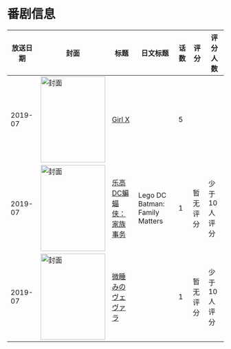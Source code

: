# 番剧信息

|放送日期|封面|标题|日文标题|话数|评分|评分人数|
|---|---|---|---|---|---|---|
|2019-07|<img src="//lain.bgm.tv/pic/cover/c/de/6f/402536_LftvU.jpg" alt="封面" style="width:150px;height:200px;object-fit:cover;">|[Girl X](https://bangumi.tv/subject/402536)||5|||
|2019-07|<img src="//lain.bgm.tv/pic/cover/c/3e/41/452348_A9a3X.jpg" alt="封面" style="width:150px;height:200px;object-fit:cover;">|[乐高DC蝙蝠侠：家族事务](https://bangumi.tv/subject/452348)|Lego DC Batman: Family Matters|1|暂无评分|少于10人评分|
|2019-07|<img src="//lain.bgm.tv/pic/cover/c/ee/35/295230_Z7ByL.jpg" alt="封面" style="width:150px;height:200px;object-fit:cover;">|[微睡みのヴェヴァラ](https://bangumi.tv/subject/295230)||1|暂无评分|少于10人评分|
